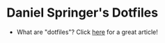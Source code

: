 # Daniel Springer's Dotfiles
- What are "dotfiles"? Click [here](https://www.freecodecamp.org/news/dotfiles-what-is-a-dot-file-and-how-to-create-it-in-mac-and-linux/) for a great article!